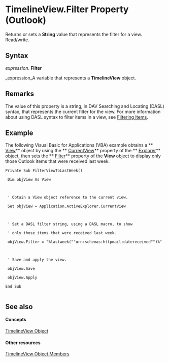 
# TimelineView.Filter Property (Outlook)

Returns or sets a  **String** value that represents the filter for a view. Read/write.


## Syntax

 _expression_. **Filter**

 _expression_A variable that represents a  **TimelineView** object.


## Remarks

The value of this property is a string, in DAV Searching and Locating (DASL) syntax, that represents the current filter for the view. For more information about using DASL syntax to filter items in a view, see  [Filtering Items](4038e042-1b07-5d18-18b0-c2b58c9c42da.md).


## Example

The following Visual Basic for Applications (VBA) example obtains a  ** [View](41c8d149-9912-1685-4c8b-3c849cc6f1ed.md)** object by using the ** [CurrentView](177e6387-9ccb-cb71-bbe5-332c25485848.md)** property of the ** [Explorer](026591e5-049f-503a-4166-34e6dbc225fb.md)** object, then sets the ** [Filter](9a4b4b27-d543-df82-3058-e0a6ad2f51a1.md)** property of the **View** object to display only those Outlook items that were received last week.


```
Private Sub FilterViewToLastWeek() 
 
 Dim objView As View 
 
 
 
 ' Obtain a View object reference to the current view. 
 
 Set objView = Application.ActiveExplorer.CurrentView 
 
 
 
 ' Set a DASL filter string, using a DASL macro, to show 
 
 ' only those items that were received last week. 
 
 objView.Filter = "%lastweek(""urn:schemas:httpmail:datereceived"")%" 
 
 
 
 ' Save and apply the view. 
 
 objView.Save 
 
 objView.Apply 
 
End Sub 
 

```


## See also


#### Concepts


 [TimelineView Object](fb14c1a1-f542-fa1e-f30f-c5ee3d2f0206.md)
#### Other resources


 [TimelineView Object Members](fa134129-519f-6f08-dc53-5e72085f9cc0.md)
